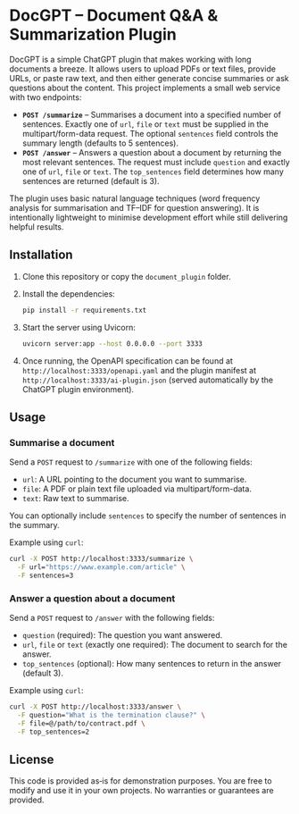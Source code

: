 # DocGPT – Document Q&A & Summarization Plugin

DocGPT is a simple ChatGPT plugin that makes working with long documents a breeze. It
allows users to upload PDFs or text files, provide URLs, or paste raw text, and
then either generate concise summaries or ask questions about the content. This
project implements a small web service with two endpoints:

* **`POST /summarize`** – Summarises a document into a specified number of
  sentences. Exactly one of `url`, `file` or `text` must be supplied in the
  multipart/form-data request. The optional `sentences` field controls the
  summary length (defaults to 5 sentences).
* **`POST /answer`** – Answers a question about a document by returning the
  most relevant sentences. The request must include `question` and exactly one
  of `url`, `file` or `text`. The `top_sentences` field determines how many
  sentences are returned (default is 3).

The plugin uses basic natural language techniques (word frequency analysis for
summarisation and TF–IDF for question answering). It is intentionally lightweight
to minimise development effort while still delivering helpful results.

## Installation

1. Clone this repository or copy the `document_plugin` folder.
2. Install the dependencies:

   ```bash
   pip install -r requirements.txt
   ```

3. Start the server using Uvicorn:

   ```bash
   uvicorn server:app --host 0.0.0.0 --port 3333
   ```

4. Once running, the OpenAPI specification can be found at
   `http://localhost:3333/openapi.yaml` and the plugin manifest at
   `http://localhost:3333/ai-plugin.json` (served automatically by the
   ChatGPT plugin environment).

## Usage

### Summarise a document

Send a `POST` request to `/summarize` with one of the following fields:

* `url`: A URL pointing to the document you want to summarise.
* `file`: A PDF or plain text file uploaded via multipart/form-data.
* `text`: Raw text to summarise.

You can optionally include `sentences` to specify the number of sentences in
the summary.

Example using `curl`:

```bash
curl -X POST http://localhost:3333/summarize \
  -F url="https://www.example.com/article" \
  -F sentences=3
```

### Answer a question about a document

Send a `POST` request to `/answer` with the following fields:

* `question` (required): The question you want answered.
* `url`, `file` or `text` (exactly one required): The document to search
  for the answer.
* `top_sentences` (optional): How many sentences to return in the answer
  (default 3).

Example using `curl`:

```bash
curl -X POST http://localhost:3333/answer \
  -F question="What is the termination clause?" \
  -F file=@/path/to/contract.pdf \
  -F top_sentences=2
```

## License

This code is provided as‑is for demonstration purposes. You are free to
modify and use it in your own projects. No warranties or guarantees are
provided.